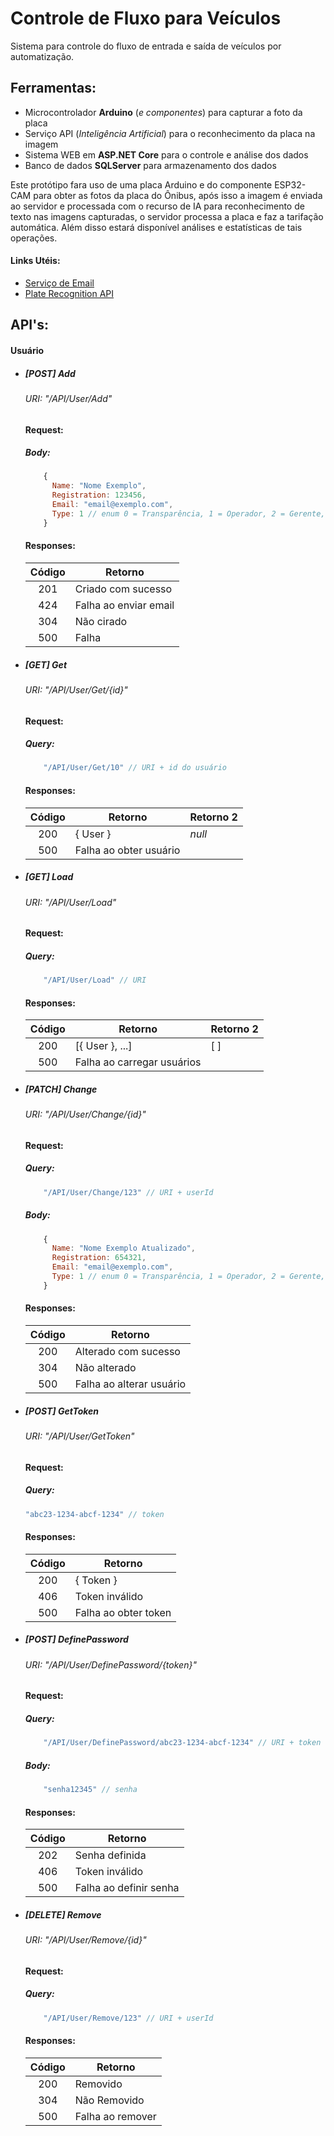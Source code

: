 # Controle de Fluxo para Veículos
Sistema para controle do fluxo de entrada e saída de veículos por automatização.

## Ferramentas:

* Microcontrolador **Arduino** (_e componentes_) para capturar a foto da placa 
* Serviço API (_Inteligência Artificial_) para o reconhecimento da placa na imagem
* Sistema WEB em **ASP.NET Core** para o controle e análise dos dados
* Banco de dados **SQLServer** para armazenamento dos dados

Este protótipo fara uso de uma placa Arduino e do componente ESP32-CAM para obter as fotos da placa do Ônibus, após isso a imagem é enviada ao servidor e processada com o recurso de IA para reconhecimento de texto nas imagens capturadas, o servidor processa a placa e faz a tarifação automática. Além disso estará disponível análises e estatísticas de tais operações.

#### Links Utéis:
* [Serviço de Email](https://app-smtp.sendinblue.com/log/#151144f3-9b77-4dfb-aed6-954ed2a1ad7b)
* [Plate Recognition API](https://www.openalpr.com/cloud-api.html?gclid=EAIaIQobChMIk5Td7qrE5QIViYSRCh0Z7AJDEAAYASABEgLCoPD_BwE)

## API's:

#### Usuário
* ##### [POST] Add
  ###### URI: "/API/User/Add"

  #### Request:
  ##### Body:
  ```javascript 
      {
        Name: "Nome Exemplo",
        Registration: 123456,
        Email: "email@exemplo.com",
        Type: 1 // enum 0 = Transparência, 1 = Operador, 2 = Gerente, 3 = Administrador
      }
  ````
  #### Responses:
  
  Código | Retorno
  :-------:|----------
  201 | Criado com sucesso
  424 | Falha ao enviar email
  304 | Não cirado
  500 | Falha
  
* ##### [GET] Get
  ###### URI: "/API/User/Get/{id}"

  #### Request:
  ##### Query:
  ```javascript
      "/API/User/Get/10" // URI + id do usuário
  ````
  #### Responses:
  
  Código | Retorno | Retorno 2 |
  :-------:|-------|-----------|
  200 | { User } | _null_ |
  500 | Falha ao obter usuário | |
  
* ##### [GET] Load
  ###### URI: "/API/User/Load"

  #### Request:
  ##### Query:
  ```javascript
      "/API/User/Load" // URI
  ````
  
  #### Responses:
  
  Código | Retorno | Retorno 2 |
  :-------:|-------|-----------|
  200 | [{ User }, ...] | [ ] |
  500 | Falha ao carregar usuários | |
  
* ##### [PATCH] Change
  ###### URI: "/API/User/Change/{id}"

  #### Request:
  ##### Query:
  ```javascript
      "/API/User/Change/123" // URI + userId
  ````
  
  ##### Body:
  ```javascript
      {
        Name: "Nome Exemplo Atualizado",
        Registration: 654321,
        Email: "email@exemplo.com",
        Type: 1 // enum 0 = Transparência, 1 = Operador, 2 = Gerente, 3 = Administrador
      }
  ````

  #### Responses:

  Código | Retorno 
  :-------:|-------
  200 | Alterado com sucesso
  304 | Não alterado
  500 | Falha ao alterar usuário

* ##### [POST] GetToken
  ###### URI: "/API/User/GetToken"

  #### Request:
  ##### Query:
  ```javascript
  "abc23-1234-abcf-1234" // token
  ````
  
  #### Responses:
  
  Código | Retorno 
  :-------:|-------
  200 | { Token }
  406 | Token inválido
  500 | Falha ao obter token
  
* ##### [POST] DefinePassword
  ###### URI: "/API/User/DefinePassword/{token}"

  #### Request:
  ##### Query:
  ```javascript
      "/API/User/DefinePassword/abc23-1234-abcf-1234" // URI + token
  ````
  ##### Body:
  ```javascript
      "senha12345" // senha
  ````
  
  #### Responses:
  
  Código | Retorno 
  :-------:|-------
  202 | Senha definida
  406 | Token inválido
  500 | Falha ao definir senha

* ##### [DELETE] Remove
  ###### URI: "/API/User/Remove/{id}"
  
  #### Request:
  ##### Query:
  ```javascript
      "/API/User/Remove/123" // URI + userId
  ````
  
  #### Responses:

  Código | Retorno 
  :-------:|-------
  200 | Removido
  304 | Não Removido
  500 | Falha ao remover

